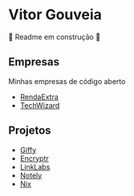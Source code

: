 # Vitor Gouveia
🚧 Readme em construção 🚧

## Empresas
Minhas empresas de código aberto
- [RendaExtra](https://github.com/VitorGouveia/RendaExtra)
- [TechWizard](https://github.com/VitorGouveia/TechWizard)

## Projetos
- [Giffy](https://github.com/VitorGouveia/Giffy)
- [Encryptr](https://github.com/VitorGouveia/Encryptr)
- [LinkLabs](https://github.com/VitorGouveia/LinkLabs)
- [Notely](https://github.com/VitorGouveia/Notely)
- [Nix](https://github.com/VitorGouveia/Nix)
